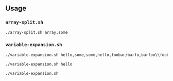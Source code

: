 ## Usage

### `array-split.sh`

```bash
./array-split.sh array,some
```

### `variable-expansion.sh`

```bash
./variable-expansion.sh hello,some,some,hello,foobar/barfo,barfoo\\foobar,foobarbarfoo,,some
```

```bash
./variable-expansion.sh hello
```

```bash
./variable-expansion.sh
```
